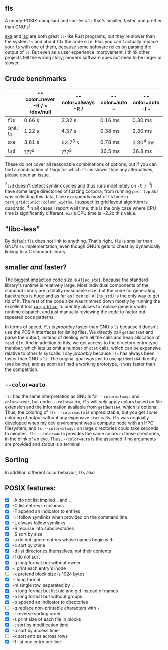 ## fls
A nearly-POSIX-compliant and libc-less `ls` that's smaller, faster, and prettier than GNU's<sup>1</sup>.

[exa](https://github.com/ogham/exa) and [lsd](https://github.com/Peltoche/lsd) are both great `ls`-like Rust programs, but they're slower than the system `ls` and about 10x the code size. Plus you can't actually replace your `ls` with one of them, because some software relies on parsing the output of `ls`. But even as a user experience improvement, I think other projects tell the wrong story; modern software does not need to be larger or slower.

## Crude benchmarks
|          | --color=never -R / > /dev/null | --color=always -R / | --color=auto ~ | --color=auto -l ~ |
| ---------| ------------------------------ | ------------------- | -------------- | ----------------- |
| `fls`    | 0.66 s                         | 2.32 s              | 0.16 ms        | 0.30 ms           |
| GNU `ls` | 1.22 s                         | 4.37 s              | 0.38 ms        | 2.30 ms           |
| `exa`    | 3.61 s                         | 63.7<sup>3</sup> s  | 0.78 ms        | 3.30<sup>4</sup> ms |
| `lsd`    | ???<sup>2</sup>                | ???<sup>2</sup>     | 36.5 ms        | 36.8 ms           |

These do not cover all reasonable combinations of options, but if you can find a combination of flags for which `fls` is slower than any alternatives, please open an issue.

<sup>2</sup>`lsd` doesn't detect symlink cycles and thus runs indefinitely on `-R /`.
<sup>3</sup>I have some large directories of fuzzing corpora; from running `perf top` as I was collecting this data, I see `exa` spends most of its time in `term_grid::Grid::column_widths`. I suspect its grid layout algorithm is quadratic.
<sup>4</sup>In all cases I report wall time; this is the only case where CPU time is significantly different. `exa`'s CPU time is ~2.2x this value.

## "libc-less"

By default `fls` does not link to anything. That's right, `fls` is smaller than GNU's `ls` implementation, even though GNU's gets to cheat by dynamically linking to a C standard library.

## smaller _and_ faster?

The biggest impact on code size is `#![no_std]`, because the standard library's runtime is relatively large. Most individual components of the standard library are a totally reasonable size, but the code for generating backtraces is huge and as far as I can tell `#![no_std]` is the only way to get rid of it. The rest of the code size was trimmed down mostly by running the excellent tool [`cargo bloat`](https://crates.io/crates/cargo-bloat) to identify places to replace generics with runtime dispatch, and just manually reviewing the code to factor out repeated code patterns.

In terms of speed, `fls` is _probably_ faster than GNU's `ls` because it doesn't use the POSIX interfaces for listing files. We directly call `getdents64` and parse the output, instead of dealing with all the calls and heap allocation of `read_dir`. And in addition to this, we get access to the directory entry type member, which lets us omit a number of `stat` calls, which can be expensive relative to other fs syscalls.
I say _probably_ because `fls` has always been faster than GNU's `ls`. The original goal was just to use `getdents64` directly (see below), and as soon as I had a working prototype, it was faster than the competition.

## `--color=auto`

`fls` has the same interpretation as GNU ls for `--color=always` and `--color=never`, but under `--color=auto`, `fls` will _only_ apply colors based on file extension and the information available from `getdents64`, which is optional. Thus, the coloring of `fls --color=auto` is unpredictable, but you get _some_ coloring of output without any expensive `stat` calls. `fls` was originally developed when my dev environment was a compute node with an HPC filesystem, and `ls --color=always` on large directories could take seconds to minutes. `fls --color=auto` provides the same colors in those directories, in the blink of an eye. Thus, `--color=auto` is the assumed if no arguments are provided and stdout is a terminal.

## Sorting

In addition different color behavior, `fls` also 

## POSIX features:

- [x] -A do not list implied `.` and `..`
- [x] -C list entries in columns
- [x] -F append an indicator to entries
- [x] -H follow symlinks when provided on the command line
- [x] -L always follow symlinks
- [x] -R recurse into subdirectories
- [x] -S sort by size
- [x] -a do not ignore entries whose names begin with `.`
- [x] -c sort by ctime
- [x] -d list directories themselves, not their contents
- [x] -f do not sort
- [x] -g long format but without owner
- [x] -i print each entry's inode
- [ ] -k pretend block size is 1024 bytes
- [x] -l long format
- [x] -m single row, separated by `, `
- [x] -n long format but list uid and gid instead of names
- [x] -o long format but without groups
- [x] -p append an indicator to directories
- [ ] -q replace non-printable characters with `?`
- [x] -r reverse sorting order
- [x] -s print size of each file in blocks
- [x] -t sort by modification time
- [x] -u sort by access time
- [ ] -x sort entries across rows
- [x] -1 list one entry per line
